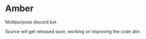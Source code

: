 # Amber
Multipurpose discord bot

Source will get released soon, working on improving the code atm.
